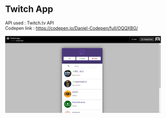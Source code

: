 # Twitch App
API used : Twitch.tv API <br>
Codepen link : https://codepen.io/Daniel-Codepen/full/OQQXBG/<br>
<br>
![Screenshot](screenshot.png)
